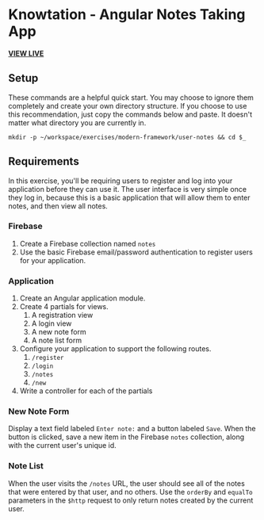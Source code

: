 # Knowtation - Angular Notes Taking App

**[VIEW LIVE](https://fang-w-shen.github.io/Knowtation)**

## Setup

These commands are a helpful quick start. You may choose to ignore them completely and create your own directory structure. If you choose to use this recommendation, just copy the commands below and paste. It doesn't matter what directory you are currently in.

```
mkdir -p ~/workspace/exercises/modern-framework/user-notes && cd $_
```

## Requirements

In this exercise, you'll be requiring users to register and log into your application before they can use it. The user interface is very simple once they log in, because this is a basic application that will allow them to enter notes, and then view all notes.

### Firebase

1. Create a Firebase collection named `notes`
1. Use the basic Firebase email/password authentication to register users for your application.

### Application

1. Create an Angular application module.
1. Create 4 partials for views.
    1. A registration view
    1. A login view
    1. A new note form
    1. A note list form
1. Configure your application to support the following routes.
    1. `/register`
    1. `/login`
    1. `/notes`
    1. `/new`
1. Write a controller for each of the partials

### New Note Form

Display a text field labeled `Enter note:` and a button labeled `Save`. When the button is clicked, save a new item in the Firebase `notes` collection, along with the current user's unique id.

### Note List

When the user visits the `/notes` URL, the user should see all of the notes that were entered by that user, and no others. Use the `orderBy` and `equalTo` parameters in the `$http` request to only return notes created by the current user.
